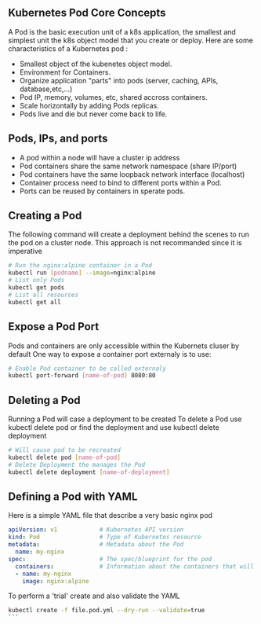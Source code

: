 ## Kubernetes Pod Core Concepts
A Pod is the basic execution unit of a k8s application, the smallest and simplest unit the k8s object model that you create or deploy. Here are some characteristics of a Kubernetes pod :

- Smallest object of the kubenetes object model.
- Environment for Containers.
- Organize application "parts" into pods (server, caching, APIs, database,etc,...)
- Pod IP, memory, volumes, etc, shared accross containers.
- Scale horizontally by adding Pods replicas.
- Pods live and die but never come back to life.

## Pods, IPs, and ports

- A pod within a node will have a cluster ip address
- Pod containers share the same network namespace (share IP/port)
- Pod containers have the same loopback network interface (localhost)
- Container process need to bind to different ports within a Pod.
- Ports can be reused by containers in sperate pods.

## Creating a Pod
The following command will create a deployment behind the scenes to run the pod on a cluster node. This approach is not recommanded since it is imperative
```bash
# Run the nginx:alpine container in a Pod
kubectl run [podname] --image=nginx:alpine
# List only Pods
kubectl get pods
# List all resources
kubectl get all
```

## Expose a Pod Port
Pods and containers are only accessible within the Kubernets cluser by default
One way to expose a container port externaly is to use:
```bash
# Enable Pod container to be called externaly
kubectl port-forward [name-of-pod] 8080:80
```

## Deleting a Pod
Running a Pod will case a deployment to be created
To delete a Pod use kubectl delete pod or find the deployment and use kubectl delete deployment
```bash
# Will cause pod to be recreated
kubectl delete pod [name-of-pod]
# Delete Deployment the manages the Pod
kubectl delete deployment [name-of-deployment]
```

## Defining a Pod with YAML
Here is a  simple YAML file that describe a very basic nginx pod
```yaml
apiVersion: v1            # Kubernetes API version
kind: Pod                 # Type of Kubernetes resource
metadata:                 # Metadata about the Pod
  name: my-nginx
spec:                     # The spec/blueprint for the pod
  containers:             # Information about the containers that will run in the Pod
  - name: my-nginx
    image: nginx:alpine
```
To perform a 'trial' create and also validate the YAML
````bash
kubectl create -f file.pod.yml --dry-run --validate=true
```
